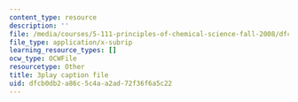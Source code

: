 ```yaml
---
content_type: resource
description: ''
file: /media/courses/5-111-principles-of-chemical-science-fall-2008/dfcb0db2a86c5c4aa2ad72f36f6a5c22_XxvD0Yh9qCM.vtt
file_type: application/x-subrip
learning_resource_types: []
ocw_type: OCWFile
resourcetype: Other
title: 3play caption file
uid: dfcb0db2-a86c-5c4a-a2ad-72f36f6a5c22
---
```

